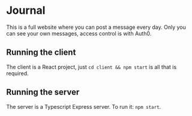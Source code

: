 # Journal

This is a full website where you can post a message every day.
Only you can see your own messages, access control is with Auth0.

## Running the client

The client is a React project, just `cd client && npm start` is all that is required.

## Running the server

The server is a Typescript Express server.
To run it: `npm start`.
